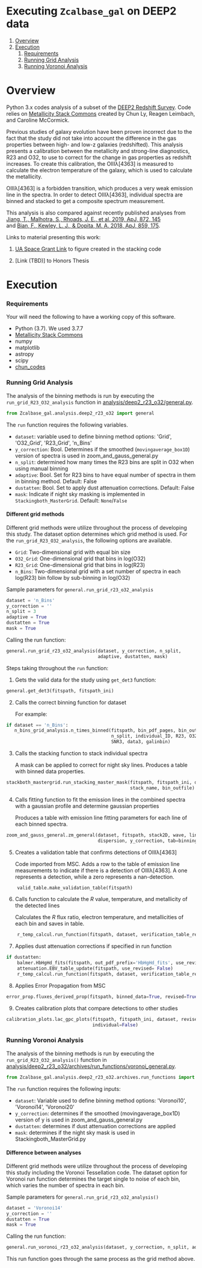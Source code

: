 # Executing `Zcalbase_gal` on DEEP2 data

1. [Overview](#overview)
2. [Execution](#execution)
    1. [Requirements](#requirements)
    2. [Running Grid Analysis](#running-grid-analysis)
    3. [Running Voronoi Analysis](#running-voronoi-analysis)

# Overview

Python 3.x codes analysis of a subset of the [DEEP2 Redshift Survey](http://deep.ps.uci.edu).
Code relies on [Metallicity Stack Commons](https://github.com/astrochun/Metallicity_Stack_Commons)
created by Chun Ly, Reagen Leimbach, and Caroline McCormick. 

Previous studies of galaxy evolution have been proven incorrect due to the fact
that the study did not take into account the difference in the gas properties
between high- and low-z galaxies (redshifted). This analysis presents a
calibration between the metallicity and strong-line diagnostics, R23 and O32,
to use to correct for the change in gas properties as redshift increases. To
create this calibration, the OIIIλ[4363] is measured to calculate the electron
temperature of the galaxy, which is used to calculate the metallicity.

OIIIλ[4363] is a forbidden transition, which produces a very weak emission line
in the spectra. In order to detect OIIIλ[4363], individual spectra are binned
and stacked to get a composite spectrum measurement.

This analysis is also compared against recently published analyses from 
[Jiang, T., Malhotra, S., Rhoads, J. E., et al. 2019, ApJ, 872, 145](https://arxiv.org/abs/1811.05796)  
and
[Bian, F., Kewley, L. J., & Dopita, M. A. 2018, ApJ, 859, 175](https://iopscience.iop.org/article/10.3847/1538-4357/aabd74/meta).

Links to material presenting this work: 
1. [UA Space Grant Link](https://arizona.figshare.com/articles/Stacking_of_Galaxy_Spectra/12360626) 
to figure created in the stacking code 


2. [Link (TBD)] to Honors Thesis

# Execution 

### Requirements 
Your will need the following to have a working copy of this software.

- Python (3.7). We used 3.7.7
- [Metallicity Stack Commons](https://github.com/astrochun/Metallicity_Stack_Commons)
- numpy 
- matplotlib
- astropy
- scipy
- [chun_codes](https://github.com/astrochun/chun_codes)

### Running Grid Analysis 
The analysis of the binning methods is run by executing the
`run_grid_R23_O32_analysis` function in
[analysis/deep2_r23_o32/general.py](deep2_r23_o32/general.py).

``` python
from Zcalbase_gal.analysis.deep2_r23_o32 import general
```

The `run` function requires the following variables.

- `dataset`: variable used to define binning method options:
  'Grid', 'O32_Grid', 'R23_Grid', 'n_Bins'
- `y_correction`: Bool. Determines if the smoothed (`movingaverage_box1D`)
  version of spectra is used in zoom_and_gauss_general.py
- `n_split`: determined how many times the R23 bins are split in O32 when using
  manual binning
- `adaptive`: Bool. Set for R23 bins to have equal number of spectra in them in
  binning method. Default: False
- `dustatten`: Bool. Set to apply dust attenuation corrections. Default: False
- `mask`: Indicate if night sky masking is implemented in
  `Stackingboth_MasterGrid`. Default: `None`/`False`

#### Different grid methods

Different grid methods were utilize throughout the process of developing this
study. The dataset option determines which grid method is used. For the
`run_grid_R23_O32_analysis`, the following options are available.
- `Grid`: Two-dimensional grid with equal bin size
- `O32_Grid`: One-dimensional grid that bins in log(O32)
- `R23_Grid`: One-dimensional grid that bins in log(R23)
- `n_Bins`: Two-dimensional grid with a set number of spectra in each log(R23)
            bin follow by sub-binning in log(O32)

Sample parameters for `general.run_grid_r23_o32_analysis`
``` python
dataset = 'n_Bins'
y_correction = ''
n_split = 3
adaptive = True 
dustatten = True
mask = True
```

Calling the run function:

``` python
general.run_grid_r23_o32_analysis(dataset, y_correction, n_split,
                                  adaptive, dustatten, mask)
```
    
Steps taking throughout the `run` function:

1. Gets the valid data for the study using `get_det3` function:

``` python
general.get_det3(fitspath, fitspath_ini)
```
    
2. Calls the correct binning function for dataset

   For example:

``` python
if dataset == 'n_Bins':
   n_bins_grid_analysis.n_times_binned(fitspath, bin_pdf_pages, bin_outfile,
                                       n_split, individual_ID, R23, O32,
                                       SNR3, data3, galinbin)
```

3. Calls the stacking function to stack individual spectra
    
   A mask can be applied to correct for night sky lines. Produces a table with
   binned data properties.

``` python
stackboth_mastergrid.run_stacking_master_mask(fitspath, fitspath_ini, dataset,
                                              stack_name, bin_outfile)
```

4. Calls fitting function to fit the emission lines in the combined spectra
with a gaussian profile and determine gaussian properties 
   
   Produces a table with emission line fitting parameters for each line of
   each binned spectra.

``` python
zoom_and_gauss_general.zm_general(dataset, fitspath, stack2D, wave, lineflag,
                                  dispersion, y_correction, tab=binning_avg_asc)
```

5. Creates a validation table that confirms detections of OIIIλ[4363]

   Code imported from MSC. Adds a row to the table of emission line
   measurements to indicate if there is a detection of OIIIλ[4363].
   A one represents a detection, while a zero represents a nan-detection.
``` python
    valid_table.make_validation_table(fitspath)
```
    
6. Calls function to calculate the _R_ value, temperature, and metallicity of
   the detected lines
   
   Calculates the _R_ flux ratio, electron temperature, and metallicities of
   each bin and saves in table.
``` python
    r_temp_calcul.run_function(fitspath, dataset, verification_table_revised, dustatt=False)
```

7. Applies dust attenuation corrections if specified in run function 
   
``` python
if dustatten:
    balmer.HbHgHd_fits(fitspath, out_pdf_prefix='HbHgHd_fits', use_revised=False)
    attenuation.EBV_table_update(fitspath, use_revised= False)
    r_temp_calcul.run_function(fitspath, dataset, verification_table_revised, dustatt=True)
```

8. Applies Error Propagation from MSC
   
``` python
error_prop.fluxes_derived_prop(fitspath, binned_data=True, revised=True)
```

9. Creates calibration plots that compare detections to other studies 
   
``` python
calibration_plots.lac_gpc_plots(fitspath, fitspath_ini, dataset, revised=True,
                                individual=False)
```

### Running Voronoi Analysis 
The analysis of the binning methods is run by executing the `run_grid_R23_O32_analysis()`
function in [analysis/deep2_r23_o32/archives/run_functions/voronoi_general.py](deep2_r23_o32/archives/run_functions/voronoi_general.py). 
``` python
from Zcalbase_gal.analysis.deep2_r23_o32.archives.run_functions import voronoi_general
```

The `run` function requires the following inputs:

- `dataset`: Variable used to define binning method options: 'Voronoi10', 'Voronoi14', 'Voronoi20'
- `y_correction`: determines if the smoothed (movingaverage_box1D) version of y is used in zoom_and_gauss_general.py
- `dustatten`: determines if dust attenuation corrections are applied
- `mask`: determines if the night sky mask is used in Stackingboth_MasterGrid.py

#### Difference between analyses

Different grid methods were utilize throughout the process of developing this
study including the Voronoi Tessellation code. The dataset option for Voronoi
run function determines the target single to noise of each bin, which varies
the number of spectra in each bin.

Sample parameters for `general.run_grid_r23_o32_analysis()`
``` python
dataset = 'Voronoi14'
y_correction = ''
dustatten = True
mask = True
```

Calling the run function:
``` python
general.run_voronoi_r23_o32_analysis(dataset, y_correction, n_split, adaptive, dustatten, mask)
```
This run function goes through the same process as the grid method above. 

